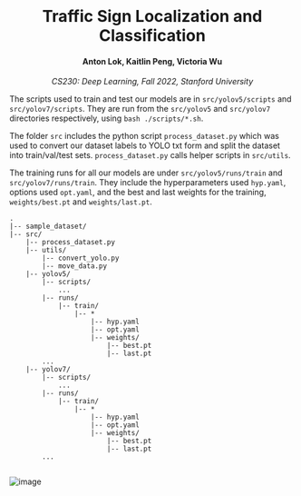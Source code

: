 <div align="center">
<br>
<h1>
Traffic Sign Localization and Classification
</h1>
<h4>
Anton Lok, Kaitlin Peng, Victoria Wu
</h4>
<p>
<i>CS230: Deep Learning, Fall 2022, Stanford University</i>
</p>
</div>

The scripts used to train and test our models are in  ```src/yolov5/scripts``` and ```src/yolov7/scripts```. They are run from the ```src/yolov5``` and ```src/yolov7``` directories respectively, using ```bash ./scripts/*.sh```.

The folder ```src``` includes the python script ```process_dataset.py``` which was used to convert our dataset labels to YOLO txt form and split the dataset into train/val/test sets. ```process_dataset.py``` calls helper scripts in ```src/utils```.

The training runs for all our models are under ```src/yolov5/runs/train``` and ```src/yolov7/runs/train```. They include the hyperparameters used ```hyp.yaml```, options used ```opt.yaml```, and the best and last weights for the training, ```weights/best.pt``` and ```weights/last.pt```.

```
.
|-- sample_dataset/
|-- src/
    |-- process_dataset.py
    |-- utils/
        |-- convert_yolo.py
        |-- move_data.py
    |-- yolov5/
        |-- scripts/
            ...
        |-- runs/
            |-- train/
                |-- *
                    |-- hyp.yaml
                    |-- opt.yaml
                    |-- weights/
                        |-- best.pt
                        |-- last.pt
        ...
    |-- yolov7/
        |-- scripts/
            ...
        |-- runs/
            |-- train/
                |-- *
                    |-- hyp.yaml
                    |-- opt.yaml
                    |-- weights/
                        |-- best.pt
                        |-- last.pt
        ...
        
```

![image](https://lh4.googleusercontent.com/LMvR8q_GYbLZaThOqZlDO7KuwoBVzwnO5kqrjXVGRpkNKa53UbWfGONtBrDMLme9lks=w2400)
